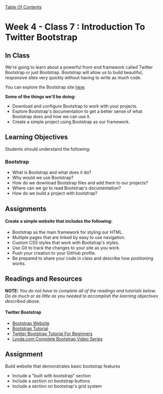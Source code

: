 [Table Of Contents](readme.md)

# Week 4 - Class 7 : Introduction To Twitter Bootstrap

## In Class

We're going to learn about a powerful front-end framework called Twitter Bootstrap or just Bootstrap. Bootstrap will allow us to build beautiful, responsive sites very quickly without having to write as much code.

You can explore the Bootstrap site [here](http://getbootstrap.com/).

**Some of the things we'll be doing:**

- Download and configure Bootstrap to work with your projects.
- Explore Bootstrap's documentation to get a better sense of what Bootstrap does and how we can use it.
- Create a simple project using Bootstrap as our framework.

## Learning Objectives

Students should understand the following:

### Bootstrap

- What is Bootstrap and what does it do?
- Why would we use Bootstrap?
- How do we download Bootstrap files and add them to our projects?
- Where can we go to read Bootstrap's documentation?
- How do we build a project with bootstrap?

## Assignments

#### Create a simple website that includes the following:

- Bootstrap as the main framework for styling our HTML.
- Multiple pages that are linked by easy to use navigation.
- Custom CSS styles that work with Bootstrap's styles.
- Use Git to track the changes to your site as you work.
- Push your creation to your GitHub profile.
- Be prepared to share your code in class and describe how positioning works.

## Readings and Resources

**NOTE:** *You do not have to complete all of the readings and tutorials below. Do as much or as little as you needed to accomplish the learning objectives described above.* 

#### Twitter Bootstrap

- [Bootstrap Website](http://getbootstrap.com/)
- [Bootstrap Tutorial](http://www.revillweb.com/tutorials/bootstrap-tutorial/)
- [Twitter Bootstrap Tutorial For Beginners](http://www.tutorialrepublic.com/twitter-bootstrap-tutorial/)
- [Lynda.com Complete Bootstrap Video Series](https://www.youtube.com/watch?v=lS8Hr7Gt0iM&list=PLdGOU3qUduvVv8qCDz855zRZR7_IAX2RM)

## Assignment
Build website that demonstrates basic bootstrap features
 - Include a "built with bootstrap" section
 - Include a section on bootstrap buttons
 - Include a section on bootstrap's grid system

